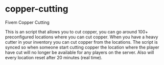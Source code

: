 # copper-cutting
Fivem Copper Cutting


This is an script that allows you to cut copper, you can go around 100+ preconfigured locations where you can cut copper. When you have a heavy cutter in your inventory you can cut copper from the locations. The script is synced so when someone start cutting copper the location where the player have cut will no longer be available for any players on the server. Also will every location reset after 20 minutes (real time).
